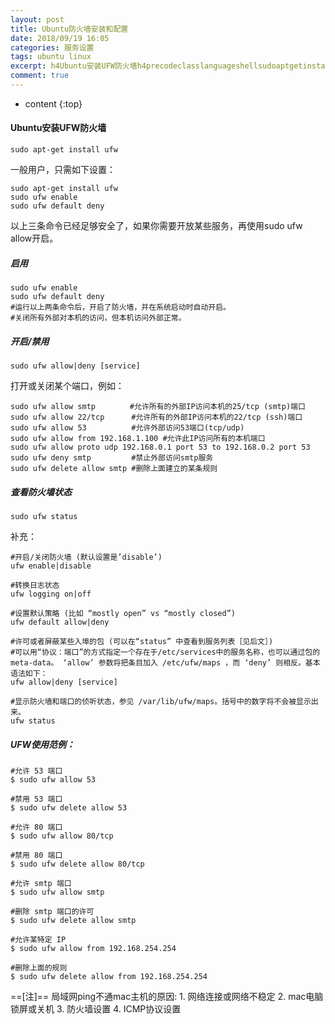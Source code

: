```yaml
---
layout: post
title: Ubuntu防火墙安装和配置
date: 2018/09/19 16:05
categories: 服务设置
tags: ubuntu linux
excerpt: h4Ubuntu安装UFW防火墙h4precodeclasslanguageshellsudoaptgetinstallufwcodepre一般用户只需如下设置precodeclasslanguageshellsudoaptgetinstallufwsudoufwenablesudoufwdefaultdenycodepre以上三条命令已经足够安全了如果你需要开放某些服务再使用sudoufwall
comment: true
---
```


* content
{:top}

#### Ubuntu安装UFW防火墙

    
    
    sudo apt-get install ufw
    

一般用户，只需如下设置：

    
    
    sudo apt-get install ufw 
    sudo ufw enable 
    sudo ufw default deny
    

以上三条命令已经足够安全了，如果你需要开放某些服务，再使用sudo ufw allow开启。

##### 启用

    
    
    sudo ufw enable 
    sudo ufw default deny
    #运行以上两条命令后，开启了防火墙，并在系统启动时自动开启。 
    #关闭所有外部对本机的访问，但本机访问外部正常。 
    

##### 开启/禁用

    
    
    sudo ufw allow|deny [service]
    

打开或关闭某个端口，例如：

    
    
    sudo ufw allow smtp　      #允许所有的外部IP访问本机的25/tcp (smtp)端口 
    sudo ufw allow 22/tcp      #允许所有的外部IP访问本机的22/tcp (ssh)端口 
    sudo ufw allow 53          #允许外部访问53端口(tcp/udp) 
    sudo ufw allow from 192.168.1.100 #允许此IP访问所有的本机端口 
    sudo ufw allow proto udp 192.168.0.1 port 53 to 192.168.0.2 port 53 
    sudo ufw deny smtp         #禁止外部访问smtp服务 
    sudo ufw delete allow smtp #删除上面建立的某条规则
    

##### 查看防火墙状态

    
    
    sudo ufw status
    

补充：

    
    
    #开启/关闭防火墙 (默认设置是’disable’)
    ufw enable|disable
    
    #转换日志状态
    ufw logging on|off
    
    #设置默认策略 (比如 “mostly open” vs “mostly closed”)
    ufw default allow|deny
    
    #许可或者屏蔽某些入埠的包 (可以在“status” 中查看到服务列表［见后文］)
    #可以用“协议：端口”的方式指定一个存在于/etc/services中的服务名称，也可以通过包的meta-data。 ‘allow’ 参数将把条目加入 /etc/ufw/maps ，而 ‘deny’ 则相反。基本语法如下：
    ufw allow|deny [service]
    
    #显示防火墙和端口的侦听状态，参见 /var/lib/ufw/maps。括号中的数字将不会被显示出来。
    ufw status
    

##### UFW使用范例：

    
    
    #允许 53 端口
    $ sudo ufw allow 53
    
    #禁用 53 端口
    $ sudo ufw delete allow 53
    
    #允许 80 端口
    $ sudo ufw allow 80/tcp
    
    #禁用 80 端口
    $ sudo ufw delete allow 80/tcp
    
    #允许 smtp 端口
    $ sudo ufw allow smtp
    
    #删除 smtp 端口的许可
    $ sudo ufw delete allow smtp
    
    #允许某特定 IP
    $ sudo ufw allow from 192.168.254.254
    
    #删除上面的规则
    $ sudo ufw delete allow from 192.168.254.254
    

==[注]== 局域网ping不通mac主机的原因: 1\. 网络连接或网络不稳定 2\. mac电脑锁屏或关机 3\. 防火墙设置 4\.
ICMP协议设置


    